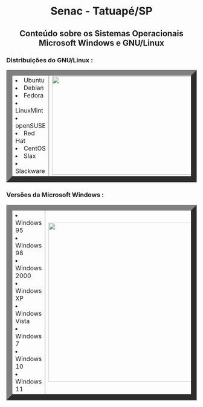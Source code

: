 <h1 align="center">Senac - Tatuapé/SP</h1>

<h2 align="center"> Conteúdo sobre os Sistemas Operacionais Microsoft Windows e GNU/Linux</h2>

      
<table border="15">
  <thead>
  <tr><h3>Distribuições do GNU/Linux :</h3></tr>
  </thead>
  <tbody>
        <td>
            <li>Ubuntu</li>
            <li>Debian</li>
            <li>Fedora</li>
            <li>LinuxMint</li>
            <li>openSUSE</li>
            <li>Red Hat</li>
            <li>CentOS</li>
            <li>Slax</li>
            <li>Slackware</li>
        </td>
        <td> <div> <img width="680" height="260" src="https://manjarobrasil.files.wordpress.com/2015/08/linux_distros.jpg"></div></td>
  </tbody>
</table>

<table border="15">
      <thead><tr><h3>Versões da Microsoft Windows :</h3></tr></thead>
      <tbody>
            <td>
                  <li>Windows 95</li>
                  <li>Windows 98</li>
                  <li>Windows 2000</li>
                  <li>Windows XP</li>
                  <li>Windows Vista</li>
                  <li>Windows 7</li>
                  <li>Windows 10</li>
                  <li>Windows 11</li>
            </td>
      <td><div></div> <img width="420" height="" src="https://s3.amazonaws.com/s3.timetoast.com/public/uploads/photo/18869306/image/medium-9a875ba861bb4b91c4c720e1374abbfb.jpeg?X-Amz-Algorithm=AWS4-HMAC-SHA256&X-Amz-Credential=AKIAJB6ZCNNAN7BE7WDQ%2F20230822%2Fus-east-1%2Fs3%2Faws4_request&X-Amz-Date=20230822T110436Z&X-Amz-Expires=604800&X-Amz-SignedHeaders=host&X-Amz-Signature=7d03d9d04567af812fe2963707fbe964b71ced53fd15dcae45bb2cb8123d38d7"</td>
        </tbody>
      
</table>
